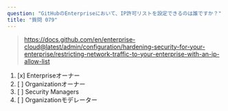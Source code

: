 ```yaml
---
question: "GitHubのEnterpriseにおいて、IP許可リストを設定できるのは誰ですか？"
title: "質問 079"
---
```


> https://docs.github.com/en/enterprise-cloud@latest/admin/configuration/hardening-security-for-your-enterprise/restricting-network-traffic-to-your-enterprise-with-an-ip-allow-list
1. [x] Enterpriseオーナー
1. [ ] Organizationオーナー
1. [ ] Security Managers
1. [ ] Organizationモデレーター